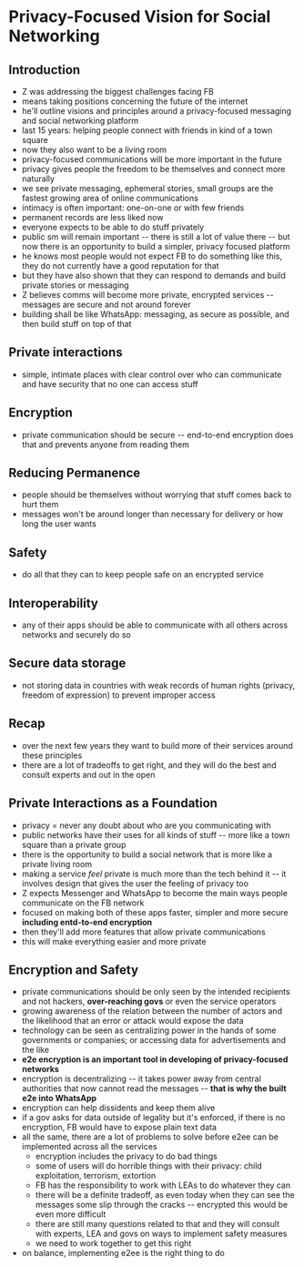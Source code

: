 # Privacy-Focused Vision for Social Networking

## Introduction

- Z was addressing the biggest challenges facing FB
- means taking positions concerning the future of the internet
- he'll outline visions and principles around a privacy-focused messaging and
  social networking platform
- last 15 years: helping people connect with friends in kind of a town square
- now they also want to be a living room
- privacy-focused communications will be more important in the future
- privacy gives people the freedom to be themselves and connect more naturally
- we see private messaging, ephemeral stories, small groups are the fastest
  growing area of online communications
- intimacy is often important: one-on-one or with few friends
- permanent records are less liked now
- everyone expects to be able to do stuff privately
- public sm will remain important -- there is still a lot of value there -- but
  now there is an opportunity to build a simpler, privacy focused platform
- he knows most people would not expect FB to do something like this, they do
  not currently have a good reputation for that
- but they have also shown that they can respond to demands and build private
  stories or messaging
- Z believes comms will become more private, encrypted services -- messages are
  secure and not around forever
- building shall be like WhatsApp: messaging, as secure as possible, and then
  build stuff on top of that

## Private interactions

- simple, intimate places with clear control over who can communicate and
  have security that no one can access stuff

## Encryption

- private communication should be secure -- end-to-end encryption does that and
  prevents anyone from reading them

## Reducing Permanence

- people should be themselves without worrying that stuff comes back to hurt
  them
- messages won't be around longer than necessary for delivery or how long the
  user wants

## Safety

- do all that they can to keep people safe on an encrypted service

## Interoperability

- any of their apps should be able to communicate with all others across
  networks and securely do so

## Secure data storage

- not storing data in countries with weak records of human rights (privacy,
  freedom of expression) to prevent improper access

## Recap

- over the next few years they want to build more of their services around
  these principles
- there are a lot of tradeoffs to get right, and they will do the best and
  consult experts and out in the open

## Private Interactions as a Foundation

- privacy = never any doubt about who are you communicating with
- public networks have their uses for all kinds of stuff -- more like a town
  square than a private group
- there is the opportunity to build a social network that is more like
  a private living room
- making a service _feel_ private is much more than the tech behind it -- it
  involves design that gives the user the feeling of privacy too
- Z expects Messenger and WhatsApp to become the main ways people communicate
  on the FB network
- focused on making both of these apps faster, simpler and more secure
  __including entd-to-end encryption__
- then they'll add more features that allow private communications
- this will make everything easier and more private

## Encryption and Safety

- private communications should be only seen by the intended recipients and not
  hackers, __over-reaching govs__ or even the service operators
- growing awareness of the relation between the number of actors and the
  likelihood that an error or attack would expose the data
- technology can be seen as centralizing power in the hands of some governments
  or companies; or accessing data for advertisements and the like
- __e2e encryption is an important tool in developing of privacy-focused
  networks__
- encryption is decentralizing -- it takes power away from central authorities
  that now cannot read the messages -- __that is why the built e2e into
  WhatsApp__
- encryption can help dissidents and keep them alive
- if a gov asks for data outside of legality but it's enforced, if there is no
  encryption, FB would have to expose plain text data
- all the same, there are a lot of problems to solve before e2ee can be
  implemented across all the services
    - encryption includes the privacy to do bad things
    - some of users will do horrible things with their privacy: child
      exploitation, terrorism, extortion
    - FB has the responsibility to work with LEAs to do whatever they can
    - there will be a definite tradeoff, as even today when they can see the
      messages some slip through the cracks -- encrypted this would be even
      more difficult
    - there are still many questions related to that and they will consult with
      experts, LEA and govs on ways to implement safety measures
    - we need to work together to get this right
- on balance, implementing e2ee is the right thing to do

